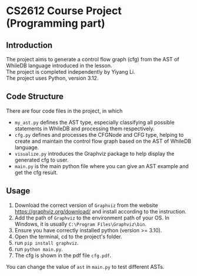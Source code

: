 # CS2612 Course Project (Programming part)

## Introduction
The project aims to generate a control flow graph (cfg) from the AST of WhileDB language introduced in the lesson.  
The project is completed independently by Yiyang Li.  
The project uses Python, version 3.12.  

## Code Structure 
There are four code files in the project, in which  
- `my_ast.py` defines the AST type, especially classifying all possible statements in WhileDB and processing them respectively.
- `cfg.py` defines and processes the CFGNode and CFG type, helping to create and maintain the control flow graph based on the AST of WhileDB language.
- `visualize.py` introduces the Graphviz package to help display the generated cfg to user.
- `main.py` is the main python file where you can give an AST example and get the cfg result.
  
## Usage
1. Download the correct version of `Graphviz` from the website https://graphviz.org/download/  and install according to the instruction.  
2. Add the path of `Graphviz` to the environment path of your OS. In Windows, it is usually `C:\Program Files\Graphviz\bin`.
3. Ensure you have correctly installed python (version >= 3.10).
4. Open the terminal, cd to the project's folder.
5. run `pip install graphviz`.
6. run `python main.py`.
7. The cfg is shown in the pdf file `cfg.pdf`.

You can change the value of `ast` in `main.py` to test different ASTs.